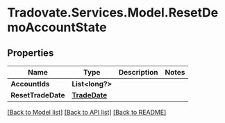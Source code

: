 # Tradovate.Services.Model.ResetDemoAccountState
## Properties

Name | Type | Description | Notes
------------ | ------------- | ------------- | -------------
**AccountIds** | **List&lt;long?&gt;** |  | 
**ResetTradeDate** | [**TradeDate**](TradeDate.md) |  | 

[[Back to Model list]](../README.md#documentation-for-models) [[Back to API list]](../README.md#documentation-for-api-endpoints) [[Back to README]](../README.md)

